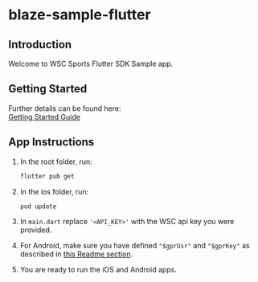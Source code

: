 # blaze-sample-flutter

## Introduction  
Welcome to WSC Sports Flutter SDK Sample app.

## Getting Started  
Further details can be found here:  
[Getting Started Guide](https://dev.wsc-sports.com/docs/flutter-sdk-initialize#/)

## App Instructions  
1. In the root folder, run:  
   ```bash
   flutter pub get

2. In the ios folder, run:
    ```bash
    pod update

3. In `main.dart` replace `'<API_KEY>'` with the WSC api key you were provided.

4. For Android, make sure you have defined `"$gprUsr"` and `"$gprKey"` as described in [this Readme section](https://dev.wsc-sports.com/docs/flutter-sdk-initialize#generating-a-githubpackages-token).

4. You are ready to run the iOS and Android apps.
